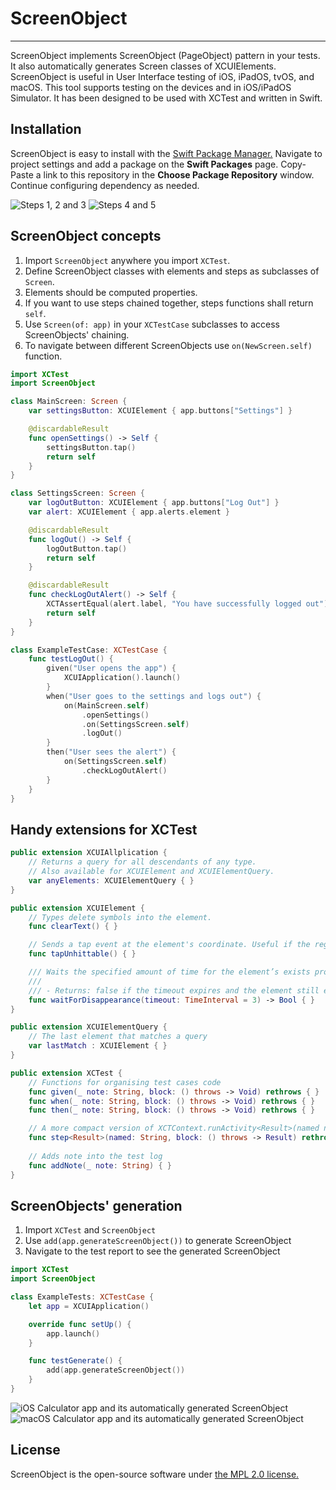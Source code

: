 # ScreenObject
---
ScreenObject implements ScreenObject (PageObject) pattern in your tests. 
It also automatically generates Screen classes of XCUIElements.
ScreenObject is useful in User Interface testing of iOS, iPadOS, tvOS, and macOS. 
This tool supports testing on the devices and in iOS/iPadOS Simulator. 
It has been designed to be used with XCTest and written in Swift.

## Installation
ScreenObject is easy to install with the [Swift Package Manager.](https://developer.apple.com/documentation/swift_packages) 
Navigate to project settings and add a package on the **Swift Packages** page. 
Copy-Paste a link to this repository in the **Choose Package Repository** window. 
Continue configuring dependency as needed.

![Steps 1, 2 and 3](Docs/InstallationSteps123.png)
![Steps 4 and 5](Docs/InstallationSteps45.png)


## ScreenObject concepts 
1. Import `ScreenObject` anywhere you import `XCTest`.
2. Define ScreenObject classes with elements and steps as subclasses of `Screen`.
3. Elements should be computed properties. 
4. If you want to use steps chained together, steps functions shall return `self`.
5. Use `Screen(of: app)` in your `XCTestCase` subclasses to access ScreenObjects' chaining.
6. To navigate between different ScreenObjects use `on(NewScreen.self)` function.
```swift
import XCTest
import ScreenObject

class MainScreen: Screen {
    var settingsButton: XCUIElement { app.buttons["Settings"] }

    @discardableResult
    func openSettings() -> Self {
        settingsButton.tap()
        return self
    }
}

class SettingsScreen: Screen {
    var logOutButton: XCUIElement { app.buttons["Log Out"] }
    var alert: XCUIElement { app.alerts.element }

    @discardableResult
    func logOut() -> Self {
        logOutButton.tap()
        return self
    }

    @discardableResult
    func checkLogOutAlert() -> Self {
        XCTAssertEqual(alert.label, "You have successfully logged out")
        return self
    }
}

class ExampleTestCase: XCTestCase {
    func testLogOut() {
        given("User opens the app") {
            XCUIApplication().launch()
        }
        when("User goes to the settings and logs out") {
            on(MainScreen.self)
                .openSettings()
                .on(SettingsScreen.self)
                .logOut()
        }
        then("User sees the alert") {
            on(SettingsScreen.self)
                .checkLogOutAlert()
        }
    }
}

```

## Handy extensions for XCTest 
```swift
public extension XCUIAllplication {
    // Returns a query for all descendants of any type.
    // Also available for XCUIElement and XCUIElementQuery.
    var anyElements: XCUIElementQuery { }
}

public extension XCUIElement {
    // Types delete symbols into the element.
    func clearText() { }

    // Sends a tap event at the element's coordinate. Useful if the regular .tap() fails.
    func tapUnhittable() { }

    /// Waits the specified amount of time for the element’s exists property to become false.
    ///
    /// - Returns: false if the timeout expires and the element still exists.
    func waitForDisappearance(timeout: TimeInterval = 3) -> Bool { }
}

public extension XCUIElementQuery {
    // The last element that matches a query
    var lastMatch : XCUIElement { }
}

public extension XCTest {
    // Functions for organising test cases code
    func given(_ note: String, block: () throws -> Void) rethrows { }
    func when(_ note: String, block: () throws -> Void) rethrows { }
    func then(_ note: String, block: () throws -> Void) rethrows { }

    // A more compact version of XCTContext.runActivity<Result>(named name: String, block: (XCTActivity) throws -> Result) rethrows -> Result
    func step<Result>(named: String, block: () throws -> Result) rethrows { }
    
    // Adds note into the test log
    func addNote(_ note: String) { }
}
```

## ScreenObjects' generation
1. Import `XCTest` and `ScreenObject`
2. Use `add(app.generateScreenObject())` to generate ScreenObject
3. Navigate to the test report to see the generated ScreenObject
```swift
import XCTest
import ScreenObject

class ExampleTests: XCTestCase {
    let app = XCUIApplication()

    override func setUp() {
        app.launch()
    }

    func testGenerate() {
        add(app.generateScreenObject())
    }
}
```
![iOS Calculator app and its automatically generated ScreenObject](Docs/iOS.png)
![macOS Calculator app and its automatically generated ScreenObject](Docs/macOS.png)

## License 
ScreenObject is the open-source software under [the MPL 2.0 license.](LICENSE)

